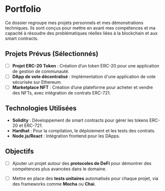 # Portfolio

Ce dossier regroupe mes projets personnels et mes démonstrations techniques. Ils sont conçus pour mettre en avant mes compétences et ma capacité à résoudre des problématiques réelles liées à la blockchain et aux smart contracts.

## Projets Prévus (Sélectionnés)
- [ ] **Projet ERC-20 Token** : Création d’un token ERC-20 pour une application de gestion de communauté.
- [ ] **DApp de vote décentralisé** : Implémentation d'une application de vote sécurisée sur Ethereum.
- [ ] **Marketplace NFT** : Création d’une plateforme pour acheter et vendre des NFTs, avec intégration de contrats ERC-721.

## Technologies Utilisées
- **Solidity** : Développement de smart contracts pour gérer les tokens ERC-20 et ERC-721.
- **Hardhat** : Pour la compilation, le déploiement et les tests des contrats.
- **Node.js/React** : Intégration frontend pour les DApps.

## Objectifs
- [ ] Ajouter un projet autour des **protocoles de DeFi** pour démontrer des compétences plus avancées dans le domaine.
- [ ] Mettre en place des **tests unitaires** automatisés pour chaque projet, via des frameworks comme **Mocha** ou **Chai**.




